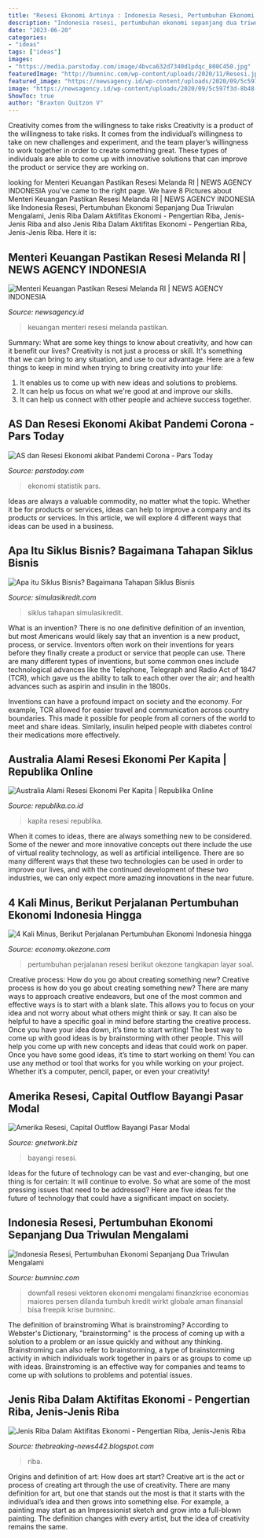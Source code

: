 ```yaml
---
title: "Resesi Ekonomi Artinya : Indonesia Resesi, Pertumbuhan Ekonomi Sepanjang Dua Triwulan Mengalami"
description: "Indonesia resesi, pertumbuhan ekonomi sepanjang dua triwulan mengalami"
date: "2023-06-20"
categories:
- "ideas"
tags: ["ideas"]
images:
- "https://media.parstoday.com/image/4bvca632d7340d1pdqc_800C450.jpg"
featuredImage: "http://bumninc.com/wp-content/uploads/2020/11/Resesi.jpg"
featured_image: "https://newsagency.id/wp-content/uploads/2020/09/5c597f3d-8b48-4731-b7e6-c8ad69ae323e_169.jpg"
image: "https://newsagency.id/wp-content/uploads/2020/09/5c597f3d-8b48-4731-b7e6-c8ad69ae323e_169.jpg"
ShowToc: true
author: "Braxton Quitzon V"
---
```



Creativity comes from the willingness to take risks
Creativity is a product of the willingness to take risks. It comes from the individual’s willingness to take on new challenges and experiment, and the team player’s willingness to work together in order to create something great. These types of individuals are able to come up with innovative solutions that can improve the product or service they are working on.

	

		
looking for Menteri Keuangan Pastikan Resesi Melanda RI | NEWS AGENCY INDONESIA you've came to the right page. We have 8 Pictures about Menteri Keuangan Pastikan Resesi Melanda RI | NEWS AGENCY INDONESIA like Indonesia Resesi, Pertumbuhan Ekonomi Sepanjang Dua Triwulan Mengalami, Jenis Riba Dalam Aktifitas Ekonomi - Pengertian Riba, Jenis-Jenis Riba and also Jenis Riba Dalam Aktifitas Ekonomi - Pengertian Riba, Jenis-Jenis Riba. Here it is:
		
    
## Menteri Keuangan Pastikan Resesi Melanda RI | NEWS AGENCY INDONESIA

<img loading=lazy src="https://newsagency.id/wp-content/uploads/2020/09/5c597f3d-8b48-4731-b7e6-c8ad69ae323e_169.jpg" onerror="this.onerror=null;this.src='https://tse3.mm.bing.net/th?id=OIP.bC77VIwgs_dOlIeAEUalKgHaEc&amp;pid=15.1';" alt="Menteri Keuangan Pastikan Resesi Melanda RI | NEWS AGENCY INDONESIA">

_Source: newsagency.id_

>keuangan menteri resesi melanda pastikan. 

	

Summary: What are some key things to know about creativity, and how can it benefit our lives?
Creativity is not just a process or skill. It's something that we can bring to any situation, and use to our advantage. Here are a few things to keep in mind when trying to bring creativity into your life:
1. It enables us to come up with new ideas and solutions to problems.
2. It can help us focus on what we're good at and improve our skills.
3. It can help us connect with other people and achieve success together.

    
## AS Dan Resesi Ekonomi Akibat Pandemi Corona - Pars Today

<img loading=lazy src="https://media.parstoday.com/image/4bvca632d7340d1pdqc_800C450.jpg" onerror="this.onerror=null;this.src='https://tse4.mm.bing.net/th?id=OIP.8sGpmm09PrGzDS3VX9aDpwHaEK&amp;pid=15.1';" alt="AS dan Resesi Ekonomi akibat Pandemi Corona - Pars Today">

_Source: parstoday.com_

>ekonomi statistik pars. 

	

Ideas are always a valuable commodity, no matter what the topic. Whether it be for products or services, ideas can help to improve a company and its products or services. In this article, we will explore 4 different ways that ideas can be used in a business.

    
## Apa Itu Siklus Bisnis? Bagaimana Tahapan Siklus Bisnis

<img loading=lazy src="https://www.simulasikredit.com/wp-content/uploads/2018/09/bussiness-cycle-300x196.png" onerror="this.onerror=null;this.src='https://tse3.mm.bing.net/th?id=OIP.ew190SMAT9tpxcGWrg-KWgAAAA&amp;pid=15.1';" alt="Apa itu Siklus Bisnis? Bagaimana Tahapan Siklus Bisnis">

_Source: simulasikredit.com_

>siklus tahapan simulasikredit. 

	

What is an invention?
There is no one definitive definition of an invention, but most Americans would likely say that an invention is a new product, process, or service.  Inventors often work on their inventions for years before they finally create a product or service that people can use. 
There are many different types of inventions, but some common ones include technological advances like the Telephone, Telegraph and Radio Act of 1847 (TCR), which gave us the ability to talk to each other over the air; and health advances such as aspirin and insulin in the 1800s. 

Inventions can have a profound impact on society and the economy. For example, TCR allowed for easier travel and communication across country boundaries. This made it possible for people from all corners of the world to meet and share ideas. Similarly, insulin helped people with diabetes control their medications more effectively.

    
## Australia Alami Resesi Ekonomi Per Kapita | Republika Online

<img loading=lazy src="https://static.republika.co.id/uploads/images/inpicture_slide/0.96953400-1551848401-10874794-16x9-2150x1210.jpg.jpg" onerror="this.onerror=null;this.src='https://tse4.mm.bing.net/th?id=OIP.RNa-BwjLXQhTl6M0KSoDUwHaE9&amp;pid=15.1';" alt="Australia Alami Resesi Ekonomi Per Kapita | Republika Online">

_Source: republika.co.id_

>kapita resesi republika. 

	

When it comes to ideas, there are always something new to be considered. Some of the newer and more innovative concepts out there include the use of virtual reality technology, as well as artificial intelligence. There are so many different ways that these two technologies can be used in order to improve our lives, and with the continued development of these two industries, we can only expect more amazing innovations in the near future.

    
## 4 Kali Minus, Berikut Perjalanan Pertumbuhan Ekonomi Indonesia Hingga

<img loading=lazy src="https://img.okezone.com/content/2021/05/05/320/2405936/4-kali-minus-berikut-perjalanan-pertumbuhan-ekonomi-indonesia-hingga-resesi-YXSoiXlyKv.jpg" onerror="this.onerror=null;this.src='https://tse1.mm.bing.net/th?id=OIP.37TBiloDlWFIszvHOrym9wHaD7&amp;pid=15.1';" alt="4 Kali Minus, Berikut Perjalanan Pertumbuhan Ekonomi Indonesia hingga">

_Source: economy.okezone.com_

>pertumbuhan perjalanan resesi berikut okezone tangkapan layar soal. 

	

Creative process: How do you go about creating something new?
Creative process is how do you go about creating something new? There are many ways to approach creative endeavors, but one of the most common and effective ways is to start with a blank slate. This allows you to focus on your idea and not worry about what others might think or say. It can also be helpful to have a specific goal in mind before starting the creative process. Once you have your idea down, it’s time to start writing! The best way to come up with good ideas is by brainstorming with other people. This will help you come up with new concepts and ideas that could work on paper. Once you have some good ideas, it’s time to start working on them! You can use any method or tool that works for you while working on your project. Whether it’s a computer, pencil, paper, or even your creativity!

    
## Amerika Resesi, Capital Outflow Bayangi Pasar Modal

<img loading=lazy src="http://www.gnetwork.biz/wp-content/uploads/2020/07/amerika-resesi-capital-outflow-bayangi-pasar-modal.jpg" onerror="this.onerror=null;this.src='https://tse2.mm.bing.net/th?id=OIP.Oeq0SnziLBOL3Cgwg1NIQAHaEI&amp;pid=15.1';" alt="Amerika Resesi, Capital Outflow Bayangi Pasar Modal">

_Source: gnetwork.biz_

>bayangi resesi. 

	

Ideas for the future of technology can be vast and ever-changing, but one thing is for certain: It will continue to evolve. So what are some of the most pressing issues that need to be addressed? Here are five ideas for the future of technology that could have a significant impact on society.

    
## Indonesia Resesi, Pertumbuhan Ekonomi Sepanjang Dua Triwulan Mengalami

<img loading=lazy src="http://bumninc.com/wp-content/uploads/2020/11/Resesi.jpg" onerror="this.onerror=null;this.src='https://tse2.mm.bing.net/th?id=OIP.y4bIbYw0c-3aPaOB-Uc9hwHaE8&amp;pid=15.1';" alt="Indonesia Resesi, Pertumbuhan Ekonomi Sepanjang Dua Triwulan Mengalami">

_Source: bumninc.com_

>downfall resesi vektoren ekonomi mengalami finanzkrise economias maiores persen dilanda tumbuh kredit wirkt globale aman finansial bisa freepik krise bumninc. 

	

The definition of brainstroming
What is brainstroming? According to Webster's Dictionary, "brainstorming" is the process of coming up with a solution to a problem or an issue quickly and without any thinking. Brainstroming can also refer to brainstorming, a type of brainstorming activity in which individuals work together in pairs or as groups to come up with ideas. Brainstroming is an effective way for companies and teams to come up with solutions to problems and potential issues.

    
## Jenis Riba Dalam Aktifitas Ekonomi - Pengertian Riba, Jenis-Jenis Riba

<img loading=lazy src="https://lh3.googleusercontent.com/proxy/zmSxqge1_pcxVu97frJMBXkEylbDqx3xebZ5ymfZ7LirXi4IQZnR7Syhkv3Ff70S_cadJMmB4t6Jjzoe3I9GG61r40f7vRdn=w1200-h630-pd" onerror="this.onerror=null;this.src='https://tse3.mm.bing.net/th?id=OIP.PNWSJlNnmFVEBEb8hiN1TwHaD4&amp;pid=15.1';" alt="Jenis Riba Dalam Aktifitas Ekonomi - Pengertian Riba, Jenis-Jenis Riba">

_Source: thebreaking-news442.blogspot.com_

>riba. 

	

Origins and definition of art: How does art start?
Creative art is the act or process of creating art through the use of creativity. There are many definition for art, but one that stands out the most is that it starts with the individual’s idea and then grows into something else. For example, a painting may start as an Impressionist sketch and grow into a full-blown painting. The definition changes with every artist, but the idea of creativity remains the same.

